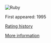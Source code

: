 ![Ruby](https://www.tiobe.com/wp-content/themes/tiobe/tiobe-index/images/Ruby.png)

First appeared: 1995

[Rating history](https://www.tiobe.com/tiobe-index/ruby/)

[More information](https://en.wikipedia.org/wiki/Ruby_(programming_language))

